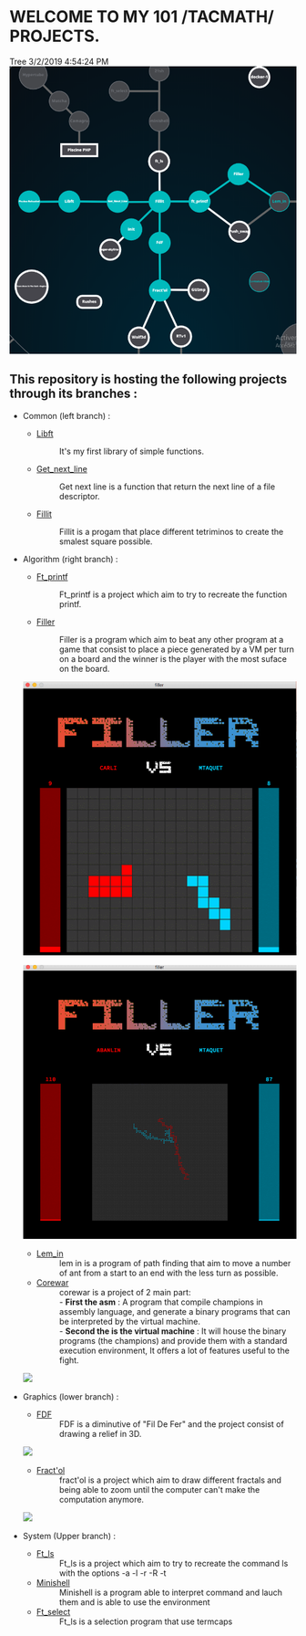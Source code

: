 # WELCOME TO MY 101 /TACMATH/ PROJECTS. #

Tree	3/2/2019 4:54:24 PM 
![](https://github.com/tacmath/assets/blob/master/holy%20graph.png?raw=true)

This repository is hosting the following projects through its branches :
- 
- Common (left branch) :
	- [Libft](https://github.com/tacmath/libft)
		<dd>It's my first library of simple functions.<dd>

	- [Get\_next_line](https://github.com/tacmath/get_next_line)
		<dd>Get next line is a function that return the next line of a file descriptor.<dd>
	
	-  [Fillit](https://github.com/tacmath/fillit)
		<dd>Fillit is a progam that place different tetriminos to create the smalest square possible.<dd>

- Algorithm (right branch) :
	- [Ft_printf](https://github.com/tacmath/ft_printf)
		<dd>Ft_printf is a project which aim to try to recreate the function printf.<dd>

	- [Filler](https://github.com/tacmath/filler)
		<dd>Filler is a program which aim to beat any other program at a game that consist to place a piece generated by a VM per turn on a board and the winner is the player with the most suface on the board.<dd>
	
	![](https://github.com/tacmath/assets/blob/master/filler.gif?raw=true)

	![](https://github.com/tacmath/assets/blob/master/fillerHigh.gif?raw=true)
	
	- [Lem_in](https://github.com/tacmath/lem_in)
		<dd>lem in is a program of path finding that aim to move a number of ant from a start to an end with the less turn as possible.<dd>
	- [Corewar](https://github.com/tacmath/corewar)
		<dd>corewar is a project of 2 main part:<dd>
		- <b>First the asm</b> : A program that compile champions in assembly language, and generate a binary programs that can be interpreted by the virtual machine.<dd>
		- <b>Second the is the virtual machine</b> : It will house the binary programs (the champions) and provide them with a standard execution environment, It offers a lot of features useful to the fight.<dd>
	
	![](https://github.com/tacmath/assets/blob/master/DemoCorewar.gif?raw=true)

- Graphics (lower branch) :
	- [FDF](https://github.com/tacmath/FDF)
		<dd>FDF is a diminutive of "Fil De Fer" and the project consist of drawing a relief in 3D.<dd>	
	![](https://github.com/tacmath/assets/blob/master/fdf.gif?raw=true)

	- [Fract'ol](https://github.com/tacmath/fractol)
		<dd>fract'ol is a project which aim to draw different fractals and being able to zoom until the computer can't make the computation anymore.<dd>
	
	![](https://github.com/tacmath/assets/blob/master/fractol.gif?raw=true)
- System (Upper branch) :
	- [Ft_ls](https://github.com/tacmath/ft_ls)
		<dd>Ft_ls is a project which aim to try to recreate the command ls with the options -a -l -r -R -t <dd>
	- [Minishell](https://github.com/tacmath/minishell)
		<dd>Minishell is a program able to interpret command and lauch them and is able to use the environment<dd>
	- [Ft_select](https://github.com/tacmath/ft_select)
		<dd>Ft_ls is a selection program that use termcaps<dd>
